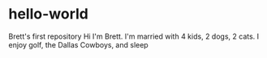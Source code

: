 # hello-world
Brett's first repository 
Hi I'm Brett. I'm married with 4 kids, 2 dogs, 2 cats. I enjoy golf, the Dallas Cowboys, and sleep
